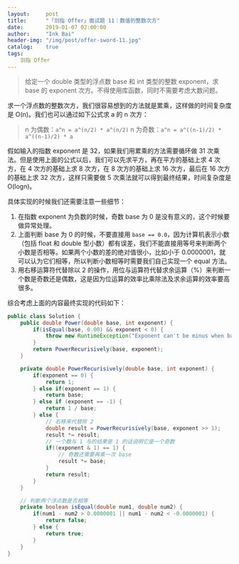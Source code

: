 ```yaml
---
layout:     post
title:      "「剑指 Offer」面试题 11：数值的整数次方"
date:       2019-01-07 02:00:00
author:     "Ink Bai"
header-img: "/img/post/offer-sword-11.jpg"
catalog:    true
tags:
    剑指 Offer
---
```


> 给定一个 double 类型的浮点数 base 和 int 类型的整数 exponent，求 base 的 exponent 次方。不得使用库函数，同时不需要考虑大数问题。

求一个浮点数的整数次方，我们很容易想到的方法就是累乘，这样做的时间复杂度是 O(n)。我们也可以通过如下公式求 a 的 n 次方：

> n 为偶数：`a^n = a^(n/2) * a^(n/2)`
n 为奇数：`a^n = a^((n-1)/2) * a^((n-1)/2) * a`

假如输入的指数 exponent 是 32，如果我们用累乘的方法需要循环做 31 次乘法。但是使用上面的公式以后，我们可以先求平方，再在平方的基础上求 4 次方，在 4 次方的基础上求 8 次方，在 8 次方的基础上求 16 次方，最后在 16 次方的基础上求 32 次方，这样只需要做 5 次乘法就可以得到最终结果，时间复杂度是 O(logn)。

具体实现的时候我们还需要注意一些细节：

1. 在指数 exponent 为负数的时候，奇数 base 为 0 是没有意义的，这个时候要做异常处理。
2. 上面判断 base 为 0 的时候，不要直接用 `base == 0.0`，因为计算机表示小数（包括 float 和 double 型小数）都有误差，我们不能直接用等号来判断两个小数是否相等。如果两个小数的差的绝对值很小，比如小于 0.0000001，就可以认为它们相等，所以判断小数相等时需要我们自己实现一个 equal 方法。
3. 用右移运算符代替除以 2 的操作，用位与运算符代替求余运算（%）来判断一个数是奇数还是偶数，这是因为位运算的效率比乘除法及求余运算的效率要高很多。

综合考虑上面的内容最终实现的代码如下：

```java
public class Solution {
    public double Power(double base, int exponent) {
        if(isEqual(base, 0.00) && exponent < 0) {
            throw new RuntimeException("Exponent can't be minus when base is zero!");
        }
        return PowerRecurisively(base, exponent);
    }

    private double PowerRecurisively(double base, int exponent) {
        if(exponent == 0) {
            return 1;
        } else if(exponent == 1) {
            return base;
        } else if (exponent == -1) {
            return 1 / base;
        } else {
            // 右移来代替除 2
            double result = PowerRecurisively(base, exponent >> 1);
            result *= result;
            // 一个数与 1 与的结果是 1 的话说明它是一个奇数
            if((exponent & 1) == 1) {
                // 奇数还需要再乘一次 base
                result *= base;
            }
            return result;
        }
    }

    // 判断两个浮点数是否相等
    private boolean isEqual(double num1, double num2) {
        if(num1 - num2 > 0.0000001 || num1 - num2 < -0.0000001) {
            return false;
        } else {
            return true;
        }
    }
}
```
